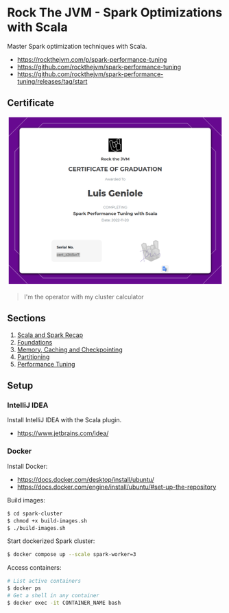 # Rock The JVM - Spark Optimizations with Scala

Master Spark optimization techniques with Scala.

- https://rockthejvm.com/p/spark-performance-tuning
- https://github.com/rockthejvm/spark-performance-tuning
- https://github.com/rockthejvm/spark-performance-tuning/releases/tag/start

## Certificate

![Certificate of Completion](.github/certificate.png)

> I'm the operator with my cluster calculator

## Sections

1. [Scala and Spark Recap](src/main/scala/section1)
2. [Foundations](src/main/scala/section2)
3. [Memory, Caching and Checkpointing](src/main/scala/section3)
4. [Partitioning](src/main/scala/section4)
5. [Performance Tuning](src/main/scala/section5)

## Setup

### IntelliJ IDEA

Install IntelliJ IDEA with the Scala plugin.

- https://www.jetbrains.com/idea/

### Docker

Install Docker:

- https://docs.docker.com/desktop/install/ubuntu/
- https://docs.docker.com/engine/install/ubuntu/#set-up-the-repository

Build images:

```bash
$ cd spark-cluster
$ chmod +x build-images.sh
$ ./build-images.sh
```

Start dockerized Spark cluster:

```bash
$ docker compose up --scale spark-worker=3
```

Access containers:

```bash
# List active containers
$ docker ps
# Get a shell in any container
$ docker exec -it CONTAINER_NAME bash
```
